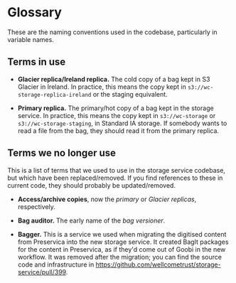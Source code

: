 # Glossary

These are the naming conventions used in the codebase, particularly in variable names.



## Terms in use

*   **Glacier replica/Ireland replica.**
    The cold copy of a bag kept in S3 Glacier in Ireland.
    In practice, this means the copy kept in `s3://wc-storage-replica-ireland` or the staging equivalent.

*   **Primary replica.**
    The primary/hot copy of a bag kept in the storage service.
    In practice, this means the copy kept in `s3://wc-storage` or `s3://wc-storage-staging`, in Standard IA storage.
    If somebody wants to read a file from the bag, they should read it from the primary replica.



## Terms we no longer use

This is a list of terms that we used to use in the storage service codebase, but which have been replaced/removed.
If you find references to these in current code, they should probably be updated/removed.

*   **Access/archive copies**, now the *primary* or *Glacier replicas*, respectively.

*   **Bag auditor.**
    The early name of the *bag versioner*.

*   **Bagger.**
    This is a service we used when migrating the digitised content from Preservica into the new storage service.
    It created BagIt packages for the content in Preservica, as if they'd come out of Goobi in the new workflow.
    It was removed after the migration; you can find the source code and infrastructure in <https://github.com/wellcometrust/storage-service/pull/399>.
